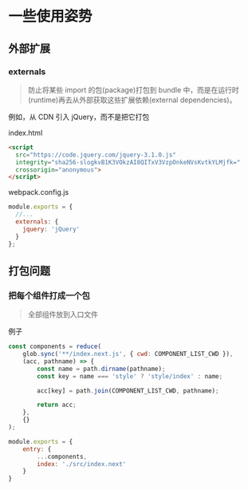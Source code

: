 # 一些使用姿势

## 外部扩展

### externals

> 防止将某些 import 的包(package)打包到 bundle 中，而是在运行时(runtime)再去从外部获取这些扩展依赖(external dependencies)。

例如，从 CDN 引入 jQuery，而不是把它打包

index.html

```html
<script
  src="https://code.jquery.com/jquery-3.1.0.js"
  integrity="sha256-slogkvB1K3VOkzAI8QITxV3VzpOnkeNVsKvtkYLMjfk="
  crossorigin="anonymous">
</script>
```

webpack.config.js

```js
module.exports = {
  //...
  externals: {
    jquery: 'jQuery'
  }
};
```

## 打包问题

### 把每个组件打成一个包

> 全部组件放到入口文件

例子

```js
const components = reduce(
    glob.sync('**/index.next.js', { cwd: COMPONENT_LIST_CWD }),
    (acc, pathname) => {
        const name = path.dirname(pathname);
        const key = name === 'style' ? 'style/index' : name;

        acc[key] = path.join(COMPONENT_LIST_CWD, pathname);

        return acc;
    },
    {}
);

module.exports = { 
    entry: {
        ...components,
        index: './src/index.next'
    }
}
```
